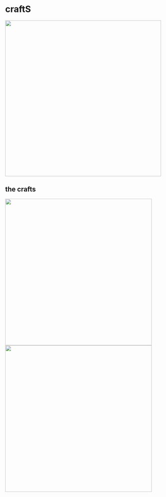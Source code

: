 # craftS
<img src="https://flamebousteur.github.io/img/zip/craftS+.jpg" width="500"><br>
## the crafts
<img src="https://flamebousteur.github.io/zip/craftS+/img/1.jpg" width="470"> <img src="https://flamebousteur.github.io/zip/craftS+/img/2.jpg" width="470">
